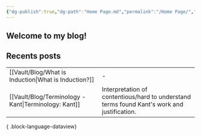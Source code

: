 ```yaml
---
{"dg-publish":true,"dg-path":"Home Page.md","permalink":"/Home Page/","tags":["gardenEntry"],"created":"2024-12-21T20:35:51.089-05:00","updated":"2024-12-26T13:36:24.714-05:00"}
---
```


## Welcome to my blog!

## Recents posts
|                                                         |                                                                                             |
| ------------------------------------------------------- | ------------------------------------------------------------------------------------------- |
| [[Vault/Blog/What is Induction\|What is Induction?]] | \-                                                                                          |
| [[Vault/Blog/Terminology - Kant\|Terminology: Kant]] | Interpretation of contentious/hard to understand terms found Kant's work and justification. |

{ .block-language-dataview}
